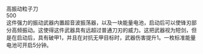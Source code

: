 <title>高振动粒子刀</title>
<meta name="GENERATOR" content="WinCHM">
<meta http-equiv="Content-Type" content="text/html; charset=gb2312">
<br>高振动粒子刀
<br>500
<br>这件强力的振动武器内置超音波振荡器，以及一块能量电池，启动后可以使锋刃部分高频振动。这使得这件武器具有远超过普通刀刃的威力。这把武器视为短剑，但是在启动后，具有破甲1，并且在对抗无甲目标时，武器伤害提升1。一枚标准能量电池可开启5分钟。